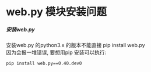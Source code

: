 # web.py 模块安装问题

<a name="f2932858"></a>
##### 安装web.py
安装web.py 的python3.x 的版本不能直接 pip install web.py<br />因为会报一堆错误, 要想用pip 安装可以执行:

```bash
pip install web.py==0.40.dev0
```


